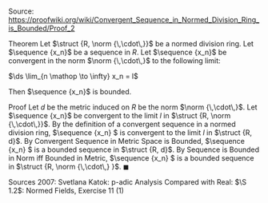 # 

Source: https://proofwiki.org/wiki/Convergent_Sequence_in_Normed_Division_Ring_is_Bounded/Proof_2

Theorem
Let $\struct {R, \norm {\,\cdot\,}}$ be a normed division ring.
Let $\sequence {x_n}$ be a sequence in $R$.
Let $\sequence {x_n}$ be convergent in the norm $\norm {\,\cdot\,}$ to the following limit:

$\ds \lim_{n \mathop \to \infty} x_n = l$

Then $\sequence {x_n}$ is bounded.


Proof
Let $d$ be the metric induced on $R$ be the norm $\norm {\,\cdot\,}$.
Let $\sequence {x_n}$ be convergent to the limit $l$ in $\struct {R, \norm {\,\cdot\,}}$.
By the definition of a convergent sequence in a normed division ring, $\sequence {x_n} $ is convergent to the limit $l$ in $\struct {R, d}$.
By Convergent Sequence in Metric Space is Bounded, $\sequence {x_n} $ is a bounded sequence in $\struct {R, d}$.
By Sequence is Bounded in Norm iff Bounded in Metric, $\sequence {x_n} $ is a bounded sequence in $\struct {R, \norm {\,\cdot\,} }$.
$\blacksquare$


Sources
2007: Svetlana Katok: p-adic Analysis Compared with Real: $\S 1.2$: Normed Fields, Exercise $11 \ (1)$





